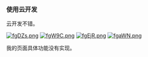 ###  使用云开发

云开发不错。

[![fgDZs.png](https://cdn.img.wenhairu.com/images/2020/07/02/fgDZs.png)](https://img.wenhairu.com/image/fgDZs)
[![fgW9C.png](https://cdn.img.wenhairu.com/images/2020/07/02/fgW9C.png)](https://img.wenhairu.com/image/fgW9C)
[![fgEjR.png](https://cdn.img.wenhairu.com/images/2020/07/02/fgEjR.png)](https://img.wenhairu.com/image/fgEjR)
[![fgaWN.png](https://cdn.img.wenhairu.com/images/2020/07/02/fgaWN.png)](https://img.wenhairu.com/image/fgaWN)

我的页面具体功能没有实现。

